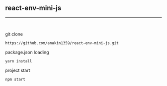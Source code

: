 
## react-env-mini-js
---

<br>

git clone
```
https://github.com/anakin1359/react-env-mini-js.git
```

package.json loading
```
yarn install
```

project start
```
npm start
```